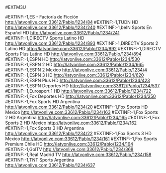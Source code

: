 #EXTM3U

#EXTINF:-1,ES - Factoría de Ficción
http://latvonlive.com:33612/Pablo/1234/84
#EXTINF:-1,TUDN HD
http://latvonlive.com:33612/Pablo/1234/240
#EXTINF:-1,beIN Sports En Español HD
http://latvonlive.com:33612/Pablo/1234/241
#EXTINF:-1,DIRECTV Sports Latino HD
http://latvonlive.com:33612/Pablo/1234/893
#EXTINF:-1,DIRECTV Sports 2 Latino HD
http://latvonlive.com:33612/Pablo/1234/892
#EXTINF:-1,DIRECTV Sports Plus Latino HD
http://latvonlive.com:33612/Pablo/1234/894
#EXTINF:-1,ESPN HD
http://latvonlive.com:33612/Pablo/1234/530
#EXTINF:-1,ESPN 2 HD
http://latvonlive.com:33612/Pablo/1234/665
#EXTINF:-1,ESPN 2 Mexico
http://latvonlive.com:33612/Pablo/1234/4
#EXTINF:-1,ESPN 3 HD
http://latvonlive.com:33612/Pablo/1234/620
#EXTINF:-1,ESPN Plus HD
http://latvonlive.com:33612/Pablo/1234/423
#EXTINF:-1,ESPN Deportes HD
http://latvonlive.com:33612/Pablo/1234/537
#EXTINF:-1,Eurosport 1 HD
http://latvonlive.com:33612/Pablo/1234/722
#EXTINF:-1,Fox Deportes HD
http://latvonlive.com:33612/Pablo/1234/350
#EXTINF:-1,Fox Sports HD Argentina
http://latvonlive.com:33612/Pablo/1234/20
#EXTINF:-1,Fox Sports HD Mexico
http://latvonlive.com:33612/Pablo/1234/163
#EXTINF:-1,Fox Sports 2 HD Argentina
http://latvonlive.com:33612/Pablo/1234/165
#EXTINF:-1,Fox Sports 2 HD Mexico
http://latvonlive.com:33612/Pablo/1234/162
#EXTINF:-1,Fox Sports 3 HD Argentina
http://latvonlive.com:33612/Pablo/1234/22
#EXTINF:-1,Fox Sports 3 HD Mexico
http://latvonlive.com:33612/Pablo/1234/161
#EXTINF:-1,Fox Sports Premium Chile HD
http://latvonlive.com:33612/Pablo/1234/164
#EXTINF:-1,GolTV
http://latvonlive.com:33612/Pablo/1234/368
#EXTINF:-1,Real Madrid TV
http://latvonlive.com:33612/Pablo/1234/158
#EXTINF:-1,TNT Sports Argentina
http://latvonlive.com:33612/Pablo/1234/637
